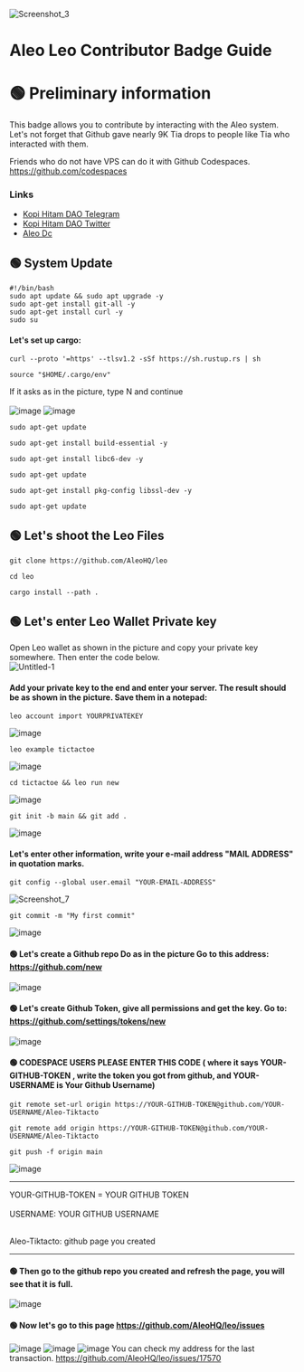 
![Screenshot_3](https://github.com/uangdrop/Aleo-Contributor-Badge/assets/128940865/f04ddc1e-55db-4a48-85c2-e4e4c453d219)

# Aleo Leo Contributor Badge Guide
# 🟢 Preliminary information
This badge allows you to contribute by interacting with the Aleo system. Let's not forget that Github gave nearly 9K Tia drops to people like Tia who interacted with them.

Friends who do not have VPS can do it with Github Codespaces. https://github.com/codespaces

### Links
 * [Kopi Hitam DAO Telegram](https://t.me/uangdrop)
 * [Kopi Hitam DAO Twitter](https://twitter.com/uangdrop)
 * [Aleo Dc](https://discord.gg/aleohq)
## 🟢 System Update
```shell
#!/bin/bash
sudo apt update && sudo apt upgrade -y
sudo apt-get install git-all -y
sudo apt-get install curl -y
sudo su
```
#### Let's set up cargo: 
```shell
curl --proto '=https' --tlsv1.2 -sSf https://sh.rustup.rs | sh
```
```shell
source "$HOME/.cargo/env"
```
If it asks as in the picture, type N and continue <br>
<br>
![image](https://github.com/HerculesNode/Aleo-Leo-Contributor-Badge/assets/101635385/00fa0590-30b5-40a5-9656-97a040b223a6)
![image](https://github.com/HerculesNode/Aleo-Leo-Contributor-Badge/assets/101635385/ad2d7fed-5a36-4bfd-9c6e-e9dbc409c315)
```shell
sudo apt-get update
```
```shell
sudo apt-get install build-essential -y
```
```shell
sudo apt-get install libc6-dev -y
```
```shell
sudo apt-get update
```
```shell
sudo apt-get install pkg-config libssl-dev -y
```
```shell
sudo apt-get update
```
## 🟢 Let's shoot the Leo Files
```shell
git clone https://github.com/AleoHQ/leo
```
```shell
cd leo
```
```shell
cargo install --path .
```
## 🟢 Let's enter Leo Wallet Private key
Open Leo wallet as shown in the picture and copy your private key somewhere. Then enter the code below.
<br>
![Untitled-1](https://github.com/uangdrop/Aleo-Contributor-Badge/assets/128940865/ed6358a1-0a28-492b-9f1b-1a709a01687b)

#### Add your private key to the end and enter your server. The result should be as shown in the picture. Save them in a notepad:
```shell
leo account import YOURPRIVATEKEY
```
![image](https://github.com/HerculesNode/Aleo-Leo-Contributor-Badge/assets/101635385/0f6a5eb2-88e0-4abc-b097-5dfed1d79776)
```shell
leo example tictactoe
```
![image](https://github.com/HerculesNode/Aleo-Leo-Contributor-Badge/assets/101635385/87855096-327b-4fe1-8f0d-95501832dfb0)
```shell
cd tictactoe && leo run new
```
![image](https://github.com/HerculesNode/Aleo-Leo-Contributor-Badge/assets/101635385/5cd7ff47-c5a6-4b05-9901-f5b8caac439b)
```shell
git init -b main && git add .
```
![image](https://github.com/HerculesNode/Aleo-Leo-Contributor-Badge/assets/101635385/e4eb0804-a0ae-4c93-a7ff-0a4e2c3de369)
#### Let's enter other information, write your e-mail address "MAIL ADDRESS" in quotation marks.
```shell
git config --global user.email "YOUR-EMAIL-ADDRESS"
```
![Screenshot_7](https://github.com/uangdrop/Aleo-Contributor-Badge/assets/128940865/966d8887-e471-482b-8714-e0b90c18495d)

```shell
git commit -m "My first commit"
```
![image](https://github.com/HerculesNode/Aleo-Leo-Contributor-Badge/assets/101635385/fe32363c-2b92-4d14-b0c0-af5b77e6c677)

#### 🟢 Let's create a Github repo Do as in the picture Go to this address:   https://github.com/new
![image](https://github.com/HerculesNode/Aleo-Leo-Contributor-Badge/assets/101635385/d583a138-4b3c-46aa-a959-4681239fc7d0)

#### 🟢 Let's create Github Token, give all permissions and get the key. Go to: https://github.com/settings/tokens/new
![image](https://github.com/HerculesNode/Aleo-Leo-Contributor-Badge/assets/101635385/c8bc9705-893e-4ad6-8bce-bd4773b14131)


#### 🟢 CODESPACE USERS PLEASE ENTER THIS CODE ( where it says YOUR-GITHUB-TOKEN , write the token you got from github, and YOUR-USERNAME is Your Github Username)

```shell
git remote set-url origin https://YOUR-GITHUB-TOKEN@github.com/YOUR-USERNAME/Aleo-Tiktacto
```
```shell
git remote add origin https://YOUR-GITHUB-TOKEN@github.com/YOUR-USERNAME/Aleo-Tiktacto
```

```shell
git push -f origin main
```
![image](https://github.com/HerculesNode/Aleo-Leo-Contributor-Badge/assets/101635385/e3437aeb-c662-4aec-a100-93022c77710c)
<hr>
YOUR-GITHUB-TOKEN = YOUR GITHUB TOKEN <br><br>
USERNAME: YOUR GITHUB USERNAME <br><br>

Aleo-Tiktacto: github page you created <br>
<hr>

#### 🟢 Then go to the github repo you created and refresh the page, you will see that it is full.
![image](https://github.com/HerculesNode/Aleo-Leo-Contributor-Badge/assets/101635385/ecfcc326-7d78-436c-a0a0-a45a456a1445)
#### 🟢 Now let's go to this page https://github.com/AleoHQ/leo/issues 
![image](https://github.com/HerculesNode/Aleo-Leo-Contributor-Badge/assets/101635385/d04a1b2d-35e3-4ca5-9cab-7146fbd886c1)
![image](https://github.com/HerculesNode/Aleo-Leo-Contributor-Badge/assets/101635385/5eea2a8d-6085-4946-8a98-4b8c25309ae1)
![image](https://github.com/HerculesNode/Aleo-Leo-Contributor-Badge/assets/101635385/55b2226a-8100-4caa-b07f-c7d4ddb11afd)
You can check my address for the last transaction.
https://github.com/AleoHQ/leo/issues/17570
